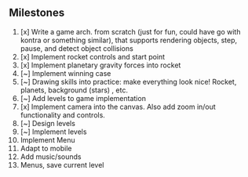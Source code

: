 ## Milestones

1. [x] Write a game arch. from scratch (just for fun, could have go with kontra or something similar), that supports rendering objects, step, pause, and detect object collisions
2. [x] Implement rocket controls and start point
3. [x] Implement planetary gravity forces into rocket
4. [~] Implement winning case
5. [~] Drawing skills into practice: make everything look nice! Rocket, planets, background (stars) , etc.
6. [~] Add levels to game implementation
7. [x] Implement camera into the canvas. Also add zoom in/out functionality and controls.
8. [~] Design levels
9. [~] Implement levels
10. Implement Menu
11. Adapt to mobile
12. Add music/sounds
13. Menus, save current level
